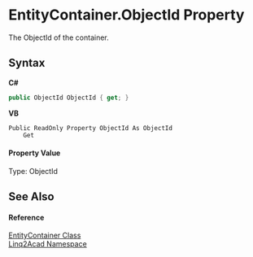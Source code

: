 # EntityContainer.ObjectId Property 
 

The ObjectId of the container.

## Syntax

**C#**<br />
``` C#
public ObjectId ObjectId { get; }
```

**VB**<br />
``` VB
Public ReadOnly Property ObjectId As ObjectId
	Get
```


#### Property Value
Type: ObjectId

## See Also


#### Reference
<a href="T_Linq2Acad_EntityContainer.md">EntityContainer Class</a><br /><a href="N_Linq2Acad.md">Linq2Acad Namespace</a><br />
